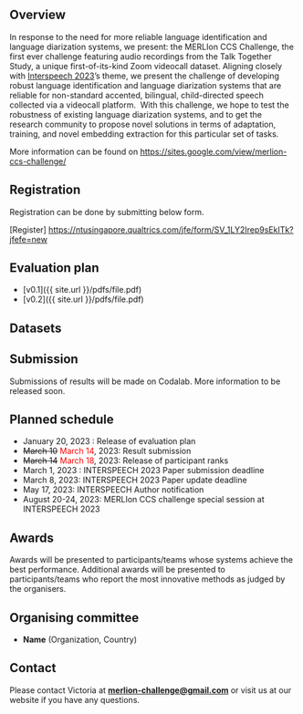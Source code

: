 
## Overview
In response to the need for more reliable language identification and language diarization systems, we present: the MERLIon CCS Challenge, the first ever challenge featuring audio recordings from the Talk Together Study, a unique first-of-its-kind Zoom videocall dataset. Aligning closely with [Interspeech 2023](https://www.interspeech2023.org/)’s theme, we present the challenge of developing robust language identification and language diarization systems that are reliable for non-standard accented, bilingual, child-directed speech collected via a videocall platform. 
With this challenge, we hope to test the robustness of existing language diarization systems, and to get the research community to propose novel solutions in terms of adaptation, training, and novel embedding extraction for this particular set of tasks. 

More information can be found on https://sites.google.com/view/merlion-ccs-challenge/ 

## Registration
Registration can be done by submitting below form.

[Register] https://ntusingapore.qualtrics.com/jfe/form/SV_1LY2Irep9sEkITk?jfefe=new


## Evaluation plan
- [v0.1]({{ site.url }}/pdfs/file.pdf)
- [v0.2]({{ site.url }}/pdfs/file.pdf)


## Datasets


## Submission

Submissions of results will be made on Codalab. More information to be released soon. 

## Planned schedule
- January 20, 2023 : Release of evaluation plan
- ~~March 10~~ <span style="color:red">March 14</span>, 2023: Result submission
- ~~March 14~~ <span style="color:red">March 18</span>, 2023: Release of participant ranks
- March 1, 2023 : INTERSPEECH 2023 Paper submission deadline
- March 8, 2023: INTERSPEECH 2023 Paper update deadline
- May 17, 2023: INTERSPEECH Author notification
- August 20-24, 2023: MERLIon CCS challenge special session at INTERSPEECH 2023


## Awards
Awards will be presented to participants/teams whose systems achieve the best performance.  Additional awards will be presented to participants/teams who report the most innovative methods as judged by the organisers.


## Organising committee
- **Name** (Organization, Country)


## Contact
Please contact Victoria at **merlion-challenge@gmail.com** or visit us at our website if you have any questions.

